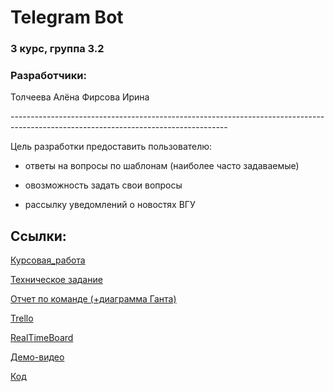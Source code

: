 # Telegram Bot

### 3 курс, группа 3.2
### Разработчики:
Толчеева Алёна
Фирсова Ирина

<a>------------------------------------------------------------------------------------------------------------------------------------</a>

Цель разработки предоставить пользователю:

- ответы на вопросы по шаблонам (наиболее часто задаваемые)

- овозможность задать свои вопросы

- рассылку уведомлений о новостях ВГУ

## Ссылки:

[Курсовая_работа](https://github.com/TolcheevaAlena/BotMessenger/blob/master/Курсовая%20работа.pdf)

[Техническое задание](https://github.com/TolcheevaAlena/BotMessenger/blob/master/Техническое%20задание.docx)

[Отчет по команде (+диаграмма Ганта)](https://github.com/TolcheevaAlena/BotMessenger/blob/master/Отчет%20по%20команде.pdf)

[Trello](https://trello.com/b/gSTMakbh/%D0%B1%D0%BE%D1%82-%D0%BC%D0%B5%D1%81%D1%81%D0%B5%D0%BD%D0%B4%D0%B6%D0%B5%D1%80) 

[RealTimeBoard](https://realtimeboard.com/app/board/o9J_kxmfw5E=/) 

[Демо-видео](https://github.com/TolcheevaAlena/BotMessenger/blob/master/video_2019-06-04_01-55-19.mp4)

[Код](https://github.com/TolcheevaAlena/BotMessenger/blob/master/bot.py)
